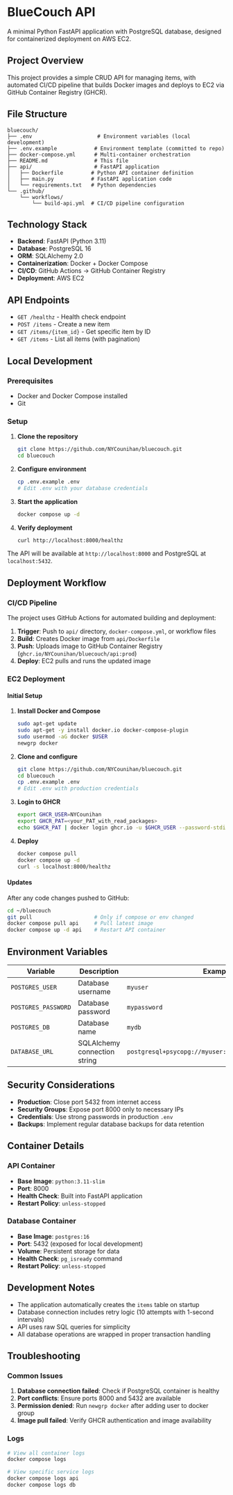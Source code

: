 # BlueCouch API

A minimal Python FastAPI application with PostgreSQL database, designed for containerized deployment on AWS EC2.

## Project Overview

This project provides a simple CRUD API for managing items, with automated CI/CD pipeline that builds Docker images and deploys to EC2 via GitHub Container Registry (GHCR).

## File Structure

```
bluecouch/
├── .env                     # Environment variables (local development)
├── .env.example            # Environment template (committed to repo)
├── docker-compose.yml      # Multi-container orchestration
├── README.md               # This file
├── api/                    # FastAPI application
│   ├── Dockerfile         # Python API container definition
│   ├── main.py            # FastAPI application code
│   └── requirements.txt   # Python dependencies
└── .github/
    └── workflows/
        └── build-api.yml  # CI/CD pipeline configuration
```

## Technology Stack

- **Backend**: FastAPI (Python 3.11)
- **Database**: PostgreSQL 16
- **ORM**: SQLAlchemy 2.0
- **Containerization**: Docker + Docker Compose
- **CI/CD**: GitHub Actions → GitHub Container Registry
- **Deployment**: AWS EC2

## API Endpoints

- `GET /healthz` - Health check endpoint
- `POST /items` - Create a new item
- `GET /items/{item_id}` - Get specific item by ID
- `GET /items` - List all items (with pagination)

## Local Development

### Prerequisites

- Docker and Docker Compose installed
- Git

### Setup

1. **Clone the repository**
   ```bash
   git clone https://github.com/NYCounihan/bluecouch.git
   cd bluecouch
   ```

2. **Configure environment**
   ```bash
   cp .env.example .env
   # Edit .env with your database credentials
   ```

3. **Start the application**
   ```bash
   docker compose up -d
   ```

4. **Verify deployment**
   ```bash
   curl http://localhost:8000/healthz
   ```

The API will be available at `http://localhost:8000` and PostgreSQL at `localhost:5432`.

## Deployment Workflow

### CI/CD Pipeline

The project uses GitHub Actions for automated building and deployment:

1. **Trigger**: Push to `api/` directory, `docker-compose.yml`, or workflow files
2. **Build**: Creates Docker image from `api/Dockerfile`
3. **Push**: Uploads image to GitHub Container Registry (`ghcr.io/NYCounihan/bluecouch/api:prod`)
4. **Deploy**: EC2 pulls and runs the updated image

### EC2 Deployment

#### Initial Setup

1. **Install Docker and Compose**
   ```bash
   sudo apt-get update
   sudo apt-get -y install docker.io docker-compose-plugin
   sudo usermod -aG docker $USER
   newgrp docker
   ```

2. **Clone and configure**
   ```bash
   git clone https://github.com/NYCounihan/bluecouch.git
   cd bluecouch
   cp .env.example .env
   # Edit .env with production credentials
   ```

3. **Login to GHCR**
   ```bash
   export GHCR_USER=NYCounihan
   export GHCR_PAT=<your_PAT_with_read_packages>
   echo $GHCR_PAT | docker login ghcr.io -u $GHCR_USER --password-stdin
   ```

4. **Deploy**
   ```bash
   docker compose pull
   docker compose up -d
   curl -s localhost:8000/healthz
   ```

#### Updates

After any code changes pushed to GitHub:

```bash
cd ~/bluecouch
git pull                    # Only if compose or env changed
docker compose pull api     # Pull latest image
docker compose up -d api    # Restart API container
```

## Environment Variables

| Variable | Description | Example |
|----------|-------------|---------|
| `POSTGRES_USER` | Database username | `myuser` |
| `POSTGRES_PASSWORD` | Database password | `mypassword` |
| `POSTGRES_DB` | Database name | `mydb` |
| `DATABASE_URL` | SQLAlchemy connection string | `postgresql+psycopg://myuser:mypassword@db:5432/mydb` |

## Security Considerations

- **Production**: Close port 5432 from internet access
- **Security Groups**: Expose port 8000 only to necessary IPs
- **Credentials**: Use strong passwords in production `.env`
- **Backups**: Implement regular database backups for data retention

## Container Details

### API Container
- **Base Image**: `python:3.11-slim`
- **Port**: 8000
- **Health Check**: Built into FastAPI application
- **Restart Policy**: `unless-stopped`

### Database Container
- **Base Image**: `postgres:16`
- **Port**: 5432 (exposed for local development)
- **Volume**: Persistent storage for data
- **Health Check**: `pg_isready` command
- **Restart Policy**: `unless-stopped`

## Development Notes

- The application automatically creates the `items` table on startup
- Database connection includes retry logic (10 attempts with 1-second intervals)
- API uses raw SQL queries for simplicity
- All database operations are wrapped in proper transaction handling

## Troubleshooting

### Common Issues

1. **Database connection failed**: Check if PostgreSQL container is healthy
2. **Port conflicts**: Ensure ports 8000 and 5432 are available
3. **Permission denied**: Run `newgrp docker` after adding user to docker group
4. **Image pull failed**: Verify GHCR authentication and image availability

### Logs

```bash
# View all container logs
docker compose logs

# View specific service logs
docker compose logs api
docker compose logs db
```
